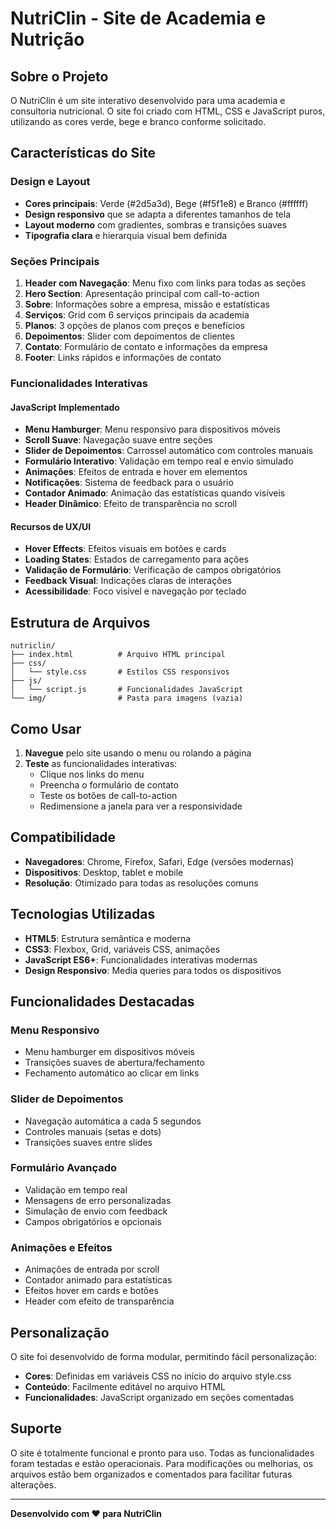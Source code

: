 # NutriClin - Site de Academia e Nutrição

## Sobre o Projeto

O NutriClin é um site interativo desenvolvido para uma academia e consultoria nutricional. O site foi criado com HTML, CSS e JavaScript puros, utilizando as cores verde, bege e branco conforme solicitado.

## Características do Site

### Design e Layout
- **Cores principais**: Verde (#2d5a3d), Bege (#f5f1e8) e Branco (#ffffff)
- **Design responsivo** que se adapta a diferentes tamanhos de tela
- **Layout moderno** com gradientes, sombras e transições suaves
- **Tipografia clara** e hierarquia visual bem definida

### Seções Principais
1. **Header com Navegação**: Menu fixo com links para todas as seções
2. **Hero Section**: Apresentação principal com call-to-action
3. **Sobre**: Informações sobre a empresa, missão e estatísticas
4. **Serviços**: Grid com 6 serviços principais da academia
5. **Planos**: 3 opções de planos com preços e benefícios
6. **Depoimentos**: Slider com depoimentos de clientes
7. **Contato**: Formulário de contato e informações da empresa
8. **Footer**: Links rápidos e informações de contato

### Funcionalidades Interativas

#### JavaScript Implementado
- **Menu Hamburger**: Menu responsivo para dispositivos móveis
- **Scroll Suave**: Navegação suave entre seções
- **Slider de Depoimentos**: Carrossel automático com controles manuais
- **Formulário Interativo**: Validação em tempo real e envio simulado
- **Animações**: Efeitos de entrada e hover em elementos
- **Notificações**: Sistema de feedback para o usuário
- **Contador Animado**: Animação das estatísticas quando visíveis
- **Header Dinâmico**: Efeito de transparência no scroll

#### Recursos de UX/UI
- **Hover Effects**: Efeitos visuais em botões e cards
- **Loading States**: Estados de carregamento para ações
- **Validação de Formulário**: Verificação de campos obrigatórios
- **Feedback Visual**: Indicações claras de interações
- **Acessibilidade**: Foco visível e navegação por teclado

## Estrutura de Arquivos

```
nutriclin/
├── index.html          # Arquivo HTML principal
├── css/
│   └── style.css       # Estilos CSS responsivos
├── js/
│   └── script.js       # Funcionalidades JavaScript
└── img/                # Pasta para imagens (vazia)
```

## Como Usar

1. **Navegue** pelo site usando o menu ou rolando a página
2. **Teste** as funcionalidades interativas:
   - Clique nos links do menu
   - Preencha o formulário de contato
   - Teste os botões de call-to-action
   - Redimensione a janela para ver a responsividade

## Compatibilidade

- **Navegadores**: Chrome, Firefox, Safari, Edge (versões modernas)
- **Dispositivos**: Desktop, tablet e mobile
- **Resolução**: Otimizado para todas as resoluções comuns

## Tecnologias Utilizadas

- **HTML5**: Estrutura semântica e moderna
- **CSS3**: Flexbox, Grid, variáveis CSS, animações
- **JavaScript ES6+**: Funcionalidades interativas modernas
- **Design Responsivo**: Media queries para todos os dispositivos

## Funcionalidades Destacadas

### Menu Responsivo
- Menu hamburger em dispositivos móveis
- Transições suaves de abertura/fechamento
- Fechamento automático ao clicar em links

### Slider de Depoimentos
- Navegação automática a cada 5 segundos
- Controles manuais (setas e dots)
- Transições suaves entre slides

### Formulário Avançado
- Validação em tempo real
- Mensagens de erro personalizadas
- Simulação de envio com feedback
- Campos obrigatórios e opcionais

### Animações e Efeitos
- Animações de entrada por scroll
- Contador animado para estatísticas
- Efeitos hover em cards e botões
- Header com efeito de transparência

## Personalização

O site foi desenvolvido de forma modular, permitindo fácil personalização:

- **Cores**: Definidas em variáveis CSS no início do arquivo style.css
- **Conteúdo**: Facilmente editável no arquivo HTML
- **Funcionalidades**: JavaScript organizado em seções comentadas

## Suporte

O site é totalmente funcional e pronto para uso. Todas as funcionalidades foram testadas e estão operacionais. Para modificações ou melhorias, os arquivos estão bem organizados e comentados para facilitar futuras alterações.

---

**Desenvolvido com ❤️ para NutriClin**

